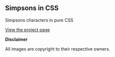 ## Simpsons in CSS

Simpsons characters in pure CSS

[View the project page](https://bastianskalit.github.io/the-simpsons-in-css "Simpsons in CSS")

**Disclaimer**

All images are copyright to their respective owners.
